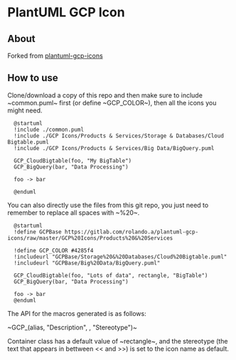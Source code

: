 # PlantUML GCP Icon

## About

Forked from [plantuml-gcp-icons](https://gitlab.com/rolando.a/plantuml-gcp-icons/)

## How to use

Clone/download a copy of this repo and then make sure to include
~common.puml~ first (or define ~GCP_COLOR~), then all the icons you
might need.

```
  @startuml
  !include ./common.puml
  !include ./GCP Icons/Products & Services/Storage & Databases/Cloud Bigtable.puml
  !include ./GCP Icons/Products & Services/Big Data/BigQuery.puml

  GCP_CloudBigtable(foo, "My BigTable")
  GCP_BigQuery(bar, "Data Processing")

  foo -> bar

  @enduml
```

You can also directly use the files from this git repo, you just need
to remember to replace all spaces with ~%20~.

```
  @startuml
  !define GCPBase https://gitlab.com/rolando.a/plantuml-gcp-icons/raw/master/GCP%20Icons/Products%20&%20Services

  !define GCP_COLOR #4285f4
  !includeurl "GCPBase/Storage%20&%20Databases/Cloud%20Bigtable.puml"
  !includeurl "GCPBase/Big%20Data/BigQuery.puml"

  GCP_CloudBigtable(foo, "Lots of data", rectangle, "BigTable")
  GCP_BigQuery(bar, "Data Processing")

  foo -> bar
  @enduml
```

The API for the macros generated is as follows:

~GCP_<IconName>(alias, "Description", <container class>, "Stereotype")~

Container class has a default value of ~rectangle~, and the stereotype
(the text that appears in bettween << and >>) is set to the icon name
as default.

